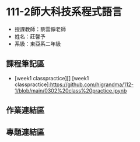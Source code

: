 # 111-2師大科技系程式語言
- 授課教師：蔡雲錚老師
- 姓名：莊馨予
- 系級：東亞系二年級

##  課程筆記區
- [week1 classpractice][]
[week1 classpractice]:https://github.com/higrandma/112-1/blob/main/0302%20class%20practice.ipynb


## 作業連結區

## 專題連結區

